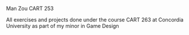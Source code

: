 Man Zou
CART 253

All exercises and projects done under the course CART 263 at Concordia University as part of my minor in Game Design
